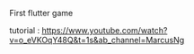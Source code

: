 First flutter game

tutorial : https://www.youtube.com/watch?v=o_eVKOqY48Q&t=1s&ab_channel=MarcusNg
